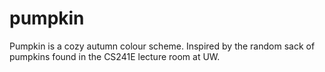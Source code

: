 # pumpkin
Pumpkin is a cozy autumn colour scheme. Inspired by the random sack of pumpkins found in the CS241E lecture room at UW.

